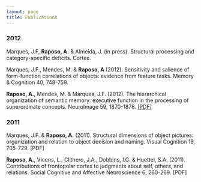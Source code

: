 ```yaml
---
layout: page
title: Publications
---
```


### 2012

Marques, J.F, **Raposo, A.** & Almeida, J. (in press). Structural processing and category-specific deficits. Cortex.

Marques, J.F., Mendes, M. & **Raposo, A** (2012). Sensitivity and salience of form-function correlations of objects: evidence from feature tasks. Memory & Cognition 40, 748-759.

**Raposo, A.**, Mendes, M. & Marques, J.F. (2012). The hierarchical organization of semantic memory: executive function in the processing of superordinate concepts. NeuroImage 59, 1870-1878. [[PDF]](/public/Raposo_etal_12_superordinate.pdf)


### 2011

Marques, J.F. & **Raposo, A.** (2011). Structural dimensions of object pictures: organization and relation to object decision and naming. Visual Cognition 19, 705-729. [PDF]

**Raposo, A.**, Vicens, L., Clithero, J.A., Dobbins, I.G. & Huettel, S.A. (2011). Contributions of frontopolar cortex to judgments about self, others, and relations. Social Cognitive and Affective Neuroscience 6, 260-269. [PDF]

